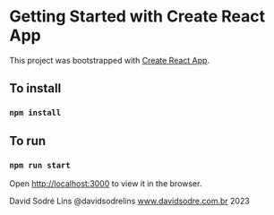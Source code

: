 # Getting Started with Create React App

This project was bootstrapped with [Create React App](https://github.com/facebook/create-react-app).

## To install

### `npm install`

## To run

### `npm run start`
Open [http://localhost:3000](http://localhost:3000) to view it in the browser.

David Sodré Lins
@davidsodrelins
www.davidsodre.com.br
2023